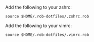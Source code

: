 Add the following to your zshrc:
 
`source $HOME/.rob-dotfiles/.zshrc.rob`

Add the following to your vimrc:

`source $HOME/.rob-dotfiles/.vimrc.rob`
